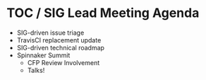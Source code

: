 # TOC / SIG Lead Meeting Agenda

- SIG-driven issue triage
- TravisCI replacement update
- SIG-driven technical roadmap
- Spinnaker Summit
  - CFP Review Involvement
  - Talks!
